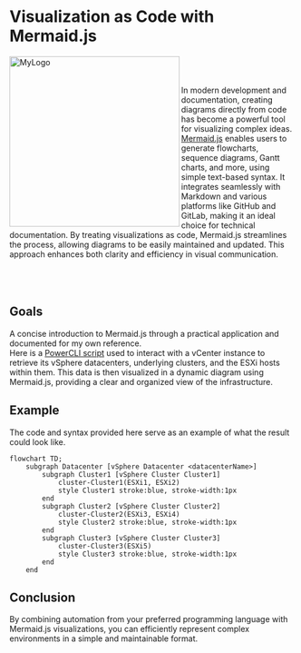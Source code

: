 # Visualization as Code with Mermaid.js
<img width="300" alt="MyLogo" src="https://mermaid.js.org/mermaid-logo.svg" align=left><br>
<br>
<br>
In modern development and documentation, creating diagrams directly from code has become a powerful tool for visualizing complex ideas. [Mermaid.js](https://mermaid.js.org/) enables users to generate flowcharts, sequence diagrams, Gantt charts, and more, using simple text-based syntax. It integrates seamlessly with Markdown and various platforms like GitHub and GitLab, making it an ideal choice for technical documentation. By treating visualizations as code, Mermaid.js streamlines the process, allowing diagrams to be easily maintained and updated. This approach enhances both clarity and efficiency in visual communication.
<br>
<br>
<br>
<br>
## Goals
A concise introduction to Mermaid.js through a practical application and documented for my own reference.<br>
Here is a [PowerCLI script](https://github.com/rafaelurrutiasilva/visualization-as-code-with-mermaid.js/blob/main/powershell/Visualize-vSphere.ps1) used to interact with a vCenter instance to retrieve its vSphere datacenters, underlying clusters, and the ESXi hosts within them. This data is then visualized in a dynamic diagram using Mermaid.js, providing a clear and organized view of the infrastructure.

## Example
The code and syntax provided here serve as an example of what the result could look like.
```
flowchart TD;
    subgraph Datacenter [vSphere Datacenter <datacenterName>]
        subgraph Cluster1 [vSphere Cluster Cluster1]
            cluster-Cluster1(ESXi1, ESXi2)
            style Cluster1 stroke:blue, stroke-width:1px
        end
        subgraph Cluster2 [vSphere Cluster Cluster2]
            cluster-Cluster2(ESXi3, ESXi4)
            style Cluster2 stroke:blue, stroke-width:1px
        end
        subgraph Cluster3 [vSphere Cluster Cluster3]
            cluster-Cluster3(ESXi5)
            style Cluster3 stroke:blue, stroke-width:1px
        end
    end
```



## Conclusion
By combining automation from your preferred programming language with Mermaid.js visualizations, you can efficiently represent complex environments in a simple and maintainable format. 
